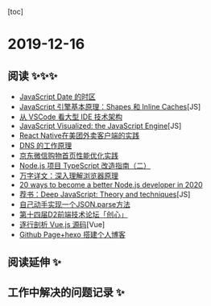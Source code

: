 
[toc]

# 2019-12-16

## 阅读 ✨✨✨

* [JavaScript Date 的时区](https://harttle.land/2019/12/15/javascript-date-timezone.html)
* [JavaScript 引擎基本原理：Shapes 和 Inline Caches](https://zcfy.cc/article/javascript-engine-fundamentals-shapes-and-inline-caches)[JS]
* [从 VSCode 看大型 IDE 技术架构](https://zhuanlan.zhihu.com/p/96041706)
* [JavaScript Visualized: the JavaScript Engine](https://dev.to/lydiahallie/javascript-visualized-the-javascript-engine-4cdf)[JS]
* [React Native在美团外卖客户端的实践](https://mp.weixin.qq.com/s?__biz=MjM5NjQ5MTI5OA==&mid=2651751183&idx=1&sn=0330dcdb0268914440afd3db3d5ca559)
* [DNS 的工作原理](https://howdns.works/)
* [京东微信购物首页性能优化实践](https://mp.weixin.qq.com/s/XL3_H33p5VrU0h-27dhpjg)
* [Node.js 项目 TypeScript 改造指南（二）](https://mp.weixin.qq.com/s/uMFEJoh5qhX-feAM2FG_TA)
* [万字详文：深入理解浏览器原理](https://zhuanlan.zhihu.com/p/96986818)
* [20 ways to become a better Node.js developer in 2020](https://medium.com/@me_37286/20-ways-to-become-a-better-node-js-developer-in-2020-d6bd73fcf424)
* [荐书：Deep JavaScript: Theory and techniques](https://exploringjs.com/deep-js/)[JS]
* [自己动手实现一个JSON.parse方法](https://lihautan.com/json-parser-with-javascript/)
* [第十四届D2前端技术论坛「创心」](https://github.com/d2forum/14th)
* [逐行剖析 Vue.js 源码](https://nlrx-wjc.github.io/Learn-Vue-Source-Code/)[Vue]
* [Github Page+hexo 搭建个人博客](https://zhuanlan.zhihu.com/p/98570271)

## 阅读延伸 ✨

## 工作中解决的问题记录 ✨
